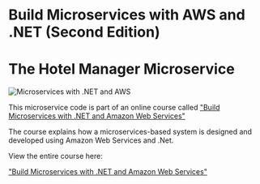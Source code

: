 # Build Microservices with AWS and .NET (Second Edition)
# The Hotel Manager Microservice


![Microservices with .NET and AWS ](https://img-b.udemycdn.com/course/750x422/2080118_8bbf_8.jpg)



This microservice code is part of an online course called ["Build Microservices with .NET and Amazon Web Services"](https://www.udemy.com/course/build-microservices-with-aspnet-core-amazon-web-services/?referralCode=B288BF33506B34292176)


The course explains how a microservices-based system is designed and developed using Amazon Web Services and .Net.

View the entire course here:

["Build Microservices with .NET and Amazon Web Services"](https://www.udemy.com/course/build-microservices-with-aspnet-core-amazon-web-services/?referralCode=B288BF33506B34292176)
